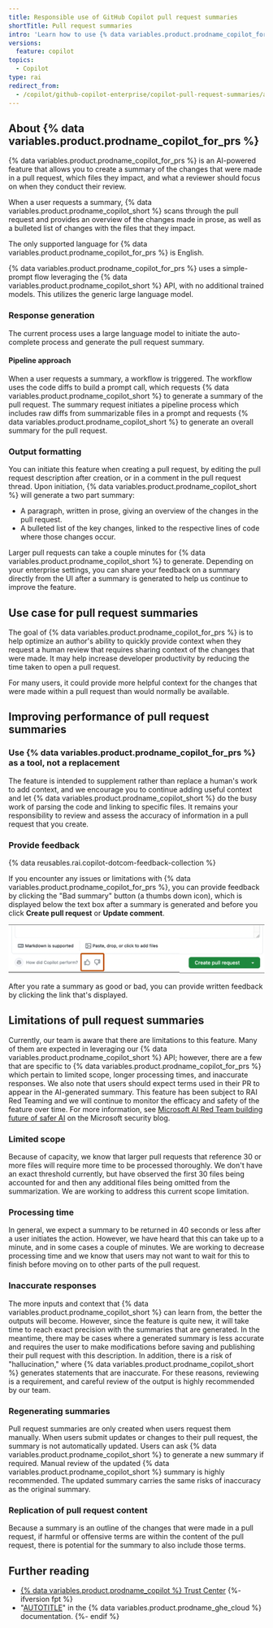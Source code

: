 ```yaml
---
title: Responsible use of GitHub Copilot pull request summaries
shortTitle: Pull request summaries
intro: 'Learn how to use {% data variables.product.prodname_copilot_for_prs %} responsibly by understanding its purposes, capabilities, and limitations.'
versions:
  feature: copilot
topics:
  - Copilot
type: rai
redirect_from:
  - /copilot/github-copilot-enterprise/copilot-pull-request-summaries/about-copilot-pull-request-summaries
---
```


## About {% data variables.product.prodname_copilot_for_prs %}

{% data variables.product.prodname_copilot_for_prs %} is an AI-powered feature that allows you to create a summary of the changes that were made in a pull request, which files they impact, and what a reviewer should focus on when they conduct their review.

When a user requests a summary, {% data variables.product.prodname_copilot_short %} scans through the pull request and provides an overview of the changes made in prose, as well as a bulleted list of changes with the files that they impact.

The only supported language for {% data variables.product.prodname_copilot_for_prs %} is English.

{% data variables.product.prodname_copilot_for_prs %} uses a simple-prompt flow leveraging the {% data variables.product.prodname_copilot_short %} API, with no additional trained models. This utilizes the generic large language model.

### Response generation

The current process uses a large language model to initiate the auto-complete process and generate the pull request summary.

#### Pipeline approach

When a user requests a summary, a workflow is triggered. The workflow uses the code diffs to build a prompt call, which requests {% data variables.product.prodname_copilot_short %} to generate a summary of the pull request. The summary request initiates a pipeline process which includes raw diffs from summarizable files in a prompt and requests {% data variables.product.prodname_copilot_short %} to generate an overall summary for the pull request.

### Output formatting

You can initiate this feature when creating a pull request, by editing the pull request description after creation, or in a comment in the pull request thread. Upon initiation, {% data variables.product.prodname_copilot_short %} will generate a two part summary:

* A paragraph, written in prose, giving an overview of the changes in the pull request.
* A bulleted list of the key changes, linked to the respective lines of code where those changes occur.

Larger pull requests can take a couple minutes for {% data variables.product.prodname_copilot_short %} to generate. Depending on your enterprise settings, you can share your feedback on a summary directly from the UI after a summary is generated to help us continue to improve the feature.

## Use case for pull request summaries

The goal of {% data variables.product.prodname_copilot_for_prs %} is to help optimize an author's ability to quickly provide context when they request a human review that requires sharing context of the changes that were made. It may help increase developer productivity by reducing the time taken to open a pull request.

For many users, it could provide more helpful context for the changes that were made within a pull request than would normally be available.

## Improving performance of pull request summaries

### Use {% data variables.product.prodname_copilot_for_prs %} as a tool, not a replacement

The feature is intended to supplement rather than replace a human's work to add context, and we encourage you to continue adding useful context and let {% data variables.product.prodname_copilot_short %} do the busy work of parsing the code and linking to specific files. It remains your responsibility to review and assess the accuracy of information in a pull request that you create.

### Provide feedback

{% data reusables.rai.copilot-dotcom-feedback-collection %}

If you encounter any issues or limitations with {% data variables.product.prodname_copilot_for_prs %}, you can provide feedback by clicking the "Bad summary" button (a thumbs down icon), which is displayed below the text box after a summary is generated and before you click **Create pull request** or **Update comment**.

![Screenshot of the bottom of a pull request comment. The feedback icons, thumbs up and thumbs down, are highlighted with a dark orange outline.](/assets/images/help/copilot/copilot-summary-feedback.png)

After you rate a summary as good or bad, you can provide written feedback by clicking the link that's displayed.

## Limitations of pull request summaries

Currently, our team is aware that there are limitations to this feature. Many of them are expected in leveraging our {% data variables.product.prodname_copilot_short %} API; however, there are a few that are specific to {% data variables.product.prodname_copilot_for_prs %} which pertain to limited scope, longer processing times, and inaccurate responses. We also note that users should expect terms used in their PR to appear in the AI-generated summary. This feature has been subject to RAI Red Teaming and we will continue to monitor the efficacy and safety of the feature over time. For more information, see [Microsoft AI Red Team building future of safer AI](https://www.microsoft.com/en-us/security/blog/2023/08/07/microsoft-ai-red-team-building-future-of-safer-ai/) on the Microsoft security blog.

### Limited scope

Because of capacity, we know that larger pull requests that reference 30 or more files will require more time to be processed thoroughly. We don't have an exact threshold currently, but have observed the first 30 files being accounted for and then any additional files being omitted from the summarization. We are working to address this current scope limitation.

### Processing time

In general, we expect a summary to be returned in 40 seconds or less after a user initiates the action. However, we have heard that this can take up to a minute, and in some cases a couple of minutes. We are working to decrease processing time and we know that users may not want to wait for this to finish before moving on to other parts of the pull request.

### Inaccurate responses

The more inputs and context that {% data variables.product.prodname_copilot_short %} can learn from, the better the outputs will become. However, since the feature is quite new, it will take time to reach exact precision with the summaries that are generated. In the meantime, there may be cases where a generated summary is less accurate and requires the user to make modifications before saving and publishing their pull request with this description. In addition, there is a risk of "hallucination," where {% data variables.product.prodname_copilot_short %} generates statements that are inaccurate. For these reasons, reviewing is a requirement, and careful review of the output is highly recommended by our team.

### Regenerating summaries

Pull request summaries are only created when users request them manually. When users submit updates or changes to their pull request, the summary is not automatically updated. Users can ask {% data variables.product.prodname_copilot_short %} to generate a new summary if required. Manual review of the updated {% data variables.product.prodname_copilot_short %} summary is highly recommended. The updated summary carries the same risks of inaccuracy as the original summary.

### Replication of pull request content

Because a summary is an outline of the changes that were made in a pull request, if harmful or offensive terms are within the content of the pull request, there is potential for the summary to also include those terms.

## Further reading

* [{% data variables.product.prodname_copilot %} Trust Center](https://resources.github.com/copilot-trust-center/)
{%- ifversion fpt %}
* "[AUTOTITLE](/copilot/github-copilot-enterprise/copilot-pull-request-summaries/creating-a-pull-request-summary-with-github-copilot)" in the {% data variables.product.prodname_ghe_cloud %} documentation.
{%- endif %}
